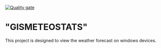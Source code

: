 [![Quality gate](https://sonarcloud.io/api/project_badges/quality_gate?project=DenKorparation_FSE_project_windows)](https://sonarcloud.io/summary/new_code?id=DenKorparation_FSE_project_windows)
# "GISMETEOSTATS"
This project is designed to view the weather forecast on windows devices.
